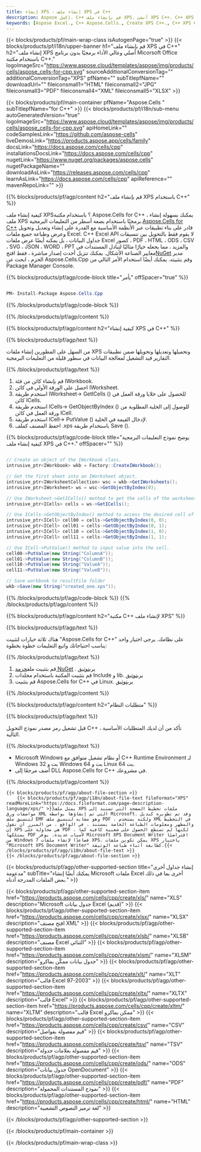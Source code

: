 ```yaml
---
title: إنشاء XPS - إنشاء ملف XPS في C++
description: Aspose إكسل. C++ قم بإنشاء ملف XPS. أنشئ XPS C++. C++ XPS Cather. قم بإنشاء XPS في C++. قم بإنشاء ملف XPS باستخدام C++.
keywords: [Aspose Excel., C++ Aspose.Cells., Create XPS C++., C++ XPS Creater., Create XPS file in C++., Generate XPS file in C++]
---
```

{{< blocks/products/pf/main-wrap-class isAutogenPage="true" >}}
{{< blocks/products/pf/i18n/upper-banner h1="قم بإنشاء ملف XPS في C++" h2="إنشاء ملف XPS أصلي وعالي الأداء برمجيًا بدون برنامج Micorsoft Office باستخدام مكتبة C++." logoImageSrc="https://www.aspose.cloud/templates/aspose/img/products/cells/aspose_cells-for-cpp.svg" sourceAdditionalConversionTag="" additionalConversionTag="XPS" pfName="" subTitlepfName="" downloadUrl="" fileiconsmall1="HTML" fileiconsmall2="JPG" fileiconsmall3="PDF" fileiconsmall4="XML" fileiconsmall5="XLSX" >}}

{{< blocks/products/pf/main-container pfName="Aspose.Cells " subTitlepfName="for C++" >}}
{{< blocks/products/pf/i18n/sub-menu autoGeneratedVersion="true" logoImageSrc="https://www.aspose.cloud/templates/aspose/img/products/cells/aspose_cells-for-cpp.svg" apiHomeLink="" codeSamplesLink="https://github.com/aspose-cells" liveDemosLink="https://products.aspose.app/cells/family" docsLink="https://docs.aspose.com/cells/cpp" installationsDocsLink="https://docs.aspose.com/cells/cpp" nugetLink="https://www.nuget.org/packages/aspose.cells" nugetPackageName="" downloadAsLink="https://releases.aspose.com/cells/cpp" learnAsLink="https://docs.aspose.com/cells/cpp" apiReference="" mavenRepoLink="" >}}

{{% blocks/products/pf/agp/content h2="قم بإنشاء ملف XPS باستخدام C++" %}}

 كيفية إنشاء ملف XPS؟ باستخدام مكتبة Aspose.Cells for C++ ، يمكنك بسهولة إنشاء ملف XPS برمجيًا باستخدام بضعة أسطر من التعليمات البرمجية.[Aspose.Cells for C++](https://products.aspose.com/cells/cpp) قادر على بناء تطبيقات عبر الأنظمة الأساسية مع القدرة على إنشاء وتعديل وتحويل وعرض وطباعة جميع ملفات Excel. C++ Excel API لا يقوم فقط بالتحويل بين تنسيقات جداول البيانات ، بل يمكنه أيضًا عرض ملفات Excel كصور ، PDF ، HTML ، ODS ، CSV ، SVG ، JSON ، WORD ، PPT والمزيد ، مما يجعله خيارًا مثاليًا لتبادل المستندات في معايير الصناعة الأشكال. يمكنك تنزيل أحدث إصدار مباشرة ، فقط افتح[NuGet](https://www.nuget.org/packages/Aspose.Cells.Cpp/) مدير الحزم ، ابحث عن Aspose.Cells.Cpp وقم بتثبيته. يمكنك أيضًا استخدام الأمر التالي من Package Manager Console.

{{% blocks/products/pf/agp/code-block title="يأمر" offSpacer="true" %}}

```cs

PM> Install-Package Aspose.Cells.Cpp

```

{{% /blocks/products/pf/agp/code-block %}}

{{% /blocks/products/pf/agp/content %}}                                                                             


{{% blocks/products/pf/agp/content h2="كيفية إنشاء XPS في C++" %}}

{{% blocks/products/pf/agp/text %}}

 من السهل على المطورين إنشاء ملفات XPS وتحميلها وتعديلها وتحويلها ضمن تطبيقات التقارير قيد التشغيل لمعالجة البيانات في سطور قليلة من التعليمات البرمجية.

{{% /blocks/products/pf/agp/text %}}

1.  قم بإنشاء كائن من فئة IWorkbook.
1.  احصل على الورقة الأولى في كائن IWorksheet.
1.  استخدم طريقة IWorksheet-> GetICells () للحصول على خلايا ورقة العمل في كائن ICells.
1. استخدم طريقة ICells-> GetObjectByIndex () للوصول إلى الخلية المطلوبة من ورقة العمل في كائن ICell.
1.  استخدم طريقة ICell-> PutValue () لإدخال القيمة في الخلية.
1.  احفظ المصنف كملف .xps باستخدام طريقة Save ().

{{% blocks/products/pf/agp/code-block title="يوضح نموذج التعليمات البرمجية كيفية إنشاء ملف XPS في C++." offSpacer="" %}}

```cs

// Create an object of the IWorkbook class.
intrusive_ptr<IWorkbook> wkb = Factory::CreateIWorkbook();

// Get the first sheet into an IWorksheet object.
intrusive_ptr<IWorksheetCollection> wsc = wkb->GetIWorksheets();
intrusive_ptr<IWorksheet> ws = wsc->GetObjectByIndex(0);

// Use IWorksheet->GetICells() method to get the cells of the worksheet into an ICells object.
intrusive_ptr<ICells> cells = ws->GetICells();

// Use ICells->GetObjectByIndex() method to access the desired cell of the worksheet into an ICell object.
intrusive_ptr<ICell> cell00 = cells->GetObjectByIndex(0, 0);
intrusive_ptr<ICell> cell01 = cells->GetObjectByIndex(0, 1);
intrusive_ptr<ICell> cell10 = cells->GetObjectByIndex(1, 0);
intrusive_ptr<ICell> cell11 = cells->GetObjectByIndex(1, 1);

// Use ICell->PutValue() method to input value into the cell.
cell00->PutValue(new String("ColumnA"));
cell01->PutValue(new String("ColumnB"));
cell10->PutValue(new String("ValueA"));
cell11->PutValue(new String("ValueB"));

// Save workbook to resultFile folder
wkb->Save(new String("created_one.xps"));

```

{{% /blocks/products/pf/agp/code-block %}}
{{% /blocks/products/pf/agp/content %}}

{{% blocks/products/pf/agp/content h2="مكتبة C++ لإنشاء ملف XPS" %}}

{{% blocks/products/pf/agp/text %}}

هناك ثلاثة خيارات لتثبيت "Aspose.Cells for C++" على نظامك. يرجى اختيار واحد يناسب احتياجاتك واتبع التعليمات خطوة بخطوة:

{{% /blocks/products/pf/agp/text %}}

1.  قم بتثبيت ملف[حزمة NuGet](https://www.nuget.org/packages/Aspose.Cells.Cpp/) . يرى[توثيق](https://docs.aspose.com/cells/cpp/installation/#using-nuget-package-manager)
1.  قم بتثبيت المكتبة باستخدام مجلدات Include و lib. يرى[توثيق](https://docs.aspose.com/cells/cpp/installation/#using-include-and-lib-folders)
1.  قم بتثبيت Aspose.Cells for C++ في Linux. يرى[توثيق](https://docs.aspose.com/cells/cpp/installation/#installing-asposecells-for-c-in-linux)

{{% /blocks/products/pf/agp/content %}}

{{% blocks/products/pf/agp/content h2="متطلبات النظام" %}}

{{% blocks/products/pf/agp/text %}}

 قبل تشغيل رمز مصدر نموذج التحويل C++ ، تأكد من أن لديك المتطلبات الأساسية التالية.

{{% /blocks/products/pf/agp/text %}}

- Microsoft Windows أو نظام تشغيل متوافق مع C++ Runtime Environment لـ Windows 32 بت و Windows 64 بت و Linux 64 بت.
- أضف مرجعًا إلى DLL Aspose.Cells for C++ في مشروعك.

{{% /blocks/products/pf/agp/content %}}

<!-- aboutfile Starts -->
    {{< blocks/products/pf/agp/about-file-section >}}
        {{< blocks/products/pf/agp/i18n/about-file-text fileFormat="XPS" readMoreLink="https://docs.fileformat.com/page-description-language/xps/" >}}يمثل ملف XPS ملفات تخطيط الصفحة التي تستند إلى مواصفات ورق XML التي تم إنشاؤها بواسطة Microsoft. وقد تم تطويره كبديل لتنسيق ملف EMF وهو مشابه لتنسيق ملف PDF ، ولكنه يستخدم XML في التخطيط والمظهر ومعلومات الطباعة الخاصة بمستند . في الواقع ، من المبرر أن نقول إن XPS هي محاولة على PDF ، لكنها لم تستطع الحصول على شعبية كافية كما يمتلكها PDF لأسباب عديدة. يوفر Microsoft XPS Document Writer افتراضيًا من Windows 7 فصاعدًا لإنشاء ملفات XPS. يمكن تكوين ملفات XPS باختيار "Microsoft XPS Document Writer" كطابعة أثناء طباعة الوثيقة.{{< /blocks/products/pf/agp/i18n/about-file-text >}}
    {{< /blocks/products/pf/agp/about-file-section >}}
<!-- aboutfile Ends -->

{{< blocks/products/pf/agp/other-supported-section title="إنشاء جداول أخرى مدعومة" subTitle="يمكنك أيضًا إنشاء Microsoft ملفات Excel أخرى بما في ذلك بعض الملفات المدرجة أدناه." >}}

{{< blocks/products/pf/agp/other-supported-section-item href="https://products.aspose.com/cells/cpp/create/xls/" name="XLS" description="Microsoft جدول بيانات Excel (قديم)" >}} 
{{< blocks/products/pf/agp/other-supported-section-item href="https://products.aspose.com/cells/cpp/create/xlsx/" name="XLSX" description="افتح مصنف XML" >}} 
{{< blocks/products/pf/agp/other-supported-section-item href="https://products.aspose.com/cells/cpp/create/xlsb/" name="XLSB" description="مصنف Excel الثنائي" >}} 
{{< blocks/products/pf/agp/other-supported-section-item href="https://products.aspose.com/cells/cpp/create/xlsm/" name="XLSM" description="جدول بيانات ممكّن بماكرو" >}} 
{{< blocks/products/pf/agp/other-supported-section-item href="https://products.aspose.com/cells/cpp/create/xlt/" name="XLT" description="قالب Excel 97-2003" >}} 
{{< blocks/products/pf/agp/other-supported-section-item href="https://products.aspose.com/cells/cpp/create/xltx/" name="XLTX" description="قالب Excel" >}} 
{{< blocks/products/pf/agp/other-supported-section-item href="https://products.aspose.com/cells/cpp/create/xltm/" name="XLTM" description="قالب Excel ممكن بماكرو" >}} 
{{< blocks/products/pf/agp/other-supported-section-item href="https://products.aspose.com/cells/cpp/create/csv/" name="CSV" description="قيم مفصولة بفواصل" >}} 
{{< blocks/products/pf/agp/other-supported-section-item href="https://products.aspose.com/cells/cpp/create/tsv/" name="TSV" description="قيم مفصولة بعلامات جدولة" >}} 
{{< blocks/products/pf/agp/other-supported-section-item href="https://products.aspose.com/cells/cpp/create/ods/" name="ODS" description="جدول بيانات OpenDocument" >}}
{{< blocks/products/pf/agp/other-supported-section-item href="https://products.aspose.com/cells/cpp/create/pdf/" name="PDF" description="نموذج المستندات المحمولة" >}} 
{{< blocks/products/pf/agp/other-supported-section-item href="https://products.aspose.com/cells/cpp/create/html/" name="HTML" description="لغة ترميز النصوص التشعبية" >}} 


{{< /blocks/products/pf/agp/other-supported-section >}}

{{< /blocks/products/pf/main-container >}}
    
{{< /blocks/products/pf/main-wrap-class >}}

